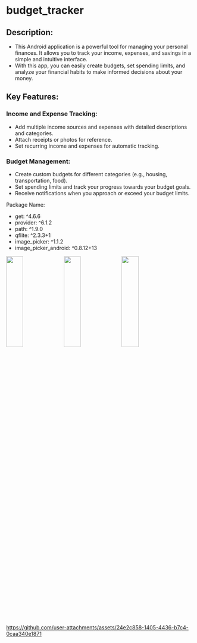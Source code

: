 # budget_tracker
## Description:
- This Android application is a powerful tool for managing your personal finances. It allows you to track your income, expenses, and savings in a simple and intuitive interface.
- With this app, you can easily create budgets, set spending limits, and analyze your financial habits to make informed decisions about your money.

## Key Features:

### Income and Expense Tracking:
- Add multiple income sources and expenses with detailed descriptions and categories.
- Attach receipts or photos for reference.
- Set recurring income and expenses for automatic tracking.

### Budget Management:
- Create custom budgets for different categories (e.g., housing, transportation, food).
- Set spending limits and track your progress towards your budget goals.
- Receive notifications when you approach or exceed your budget limits.

Package Name: 
- get: ^4.6.6
- provider: ^6.1.2
- path: ^1.9.0
- qflite: ^2.3.3+1
- image_picker: ^1.1.2
- image_picker_android: ^0.8.12+13

<p>
  <img src ="https://github.com/user-attachments/assets/cc2b1891-040f-4302-a6b0-0170d78f149a" height=25% width=30%>
  <img src ="https://github.com/user-attachments/assets/ddfac6fe-2643-4e83-8e35-a4159510d088" height=25% width=30%>
  <img src ="https://github.com/user-attachments/assets/f1f911c9-3889-49c6-935a-44cd38947668" height=25% width=30%>
</p>



https://github.com/user-attachments/assets/24e2c858-1405-4436-b7c4-0caa340e1871


